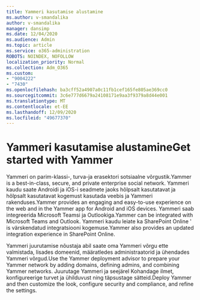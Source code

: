 ```yaml
---
title: Yammeri kasutamise alustamine
ms.author: v-smandalika
author: v-smandalika
manager: dansimp
ms.date: 12/04/2020
ms.audience: Admin
ms.topic: article
ms.service: o365-administration
ROBOTS: NOINDEX, NOFOLLOW
localization_priority: Normal
ms.collection: Adm_O365
ms.custom:
- "9004222"
- "7430"
ms.openlocfilehash: ba3cff52a4907a0c11fb1cef165fe805ae369cc0
ms.sourcegitcommit: 3c6e777d6679a24108171e9aa3f9379a8d44e001
ms.translationtype: MT
ms.contentlocale: et-EE
ms.lasthandoff: 12/09/2020
ms.locfileid: "49677370"
---
```

# <a name="get-started-with-yammer"></a><span data-ttu-id="3cb01-102">Yammeri kasutamise alustamine</span><span class="sxs-lookup"><span data-stu-id="3cb01-102">Get started with Yammer</span></span>

<span data-ttu-id="3cb01-103">Yammeri on parim-klassi-, turva-ja erasektori sotsiaalne võrgustik.</span><span class="sxs-lookup"><span data-stu-id="3cb01-103">Yammer is a best-in-class, secure, and private enterprise social network.</span></span> <span data-ttu-id="3cb01-104">Yammeri kaudu saate Androidi ja iOS-i seadmete jaoks hõlpsalt kasutatavat ja hõlpsalt kasutatavat kogemust kasutada veebis ja Yammeri rakenduses.</span><span class="sxs-lookup"><span data-stu-id="3cb01-104">Yammer provides an engaging and easy-to-use experience on the web and in the Yammer app for Android and iOS devices.</span></span> <span data-ttu-id="3cb01-105">Yammeri saab integreerida Microsoft Teamsi ja Outlookiga.</span><span class="sxs-lookup"><span data-stu-id="3cb01-105">Yammer can be integrated with Microsoft Teams and Outlook.</span></span> <span data-ttu-id="3cb01-106">Yammeri kaudu leiate ka SharePoint Online ' is värskendatud integratsiooni kogemuse.</span><span class="sxs-lookup"><span data-stu-id="3cb01-106">Yammer also provides an updated integration experience in SharePoint Online.</span></span>

<span data-ttu-id="3cb01-107">Yammeri juurutamise nõustaja abil saate oma Yammeri võrgu ette valmistada, lisades domeenid, määratledes administraatorid ja ühendades Yammeri võrgud.</span><span class="sxs-lookup"><span data-stu-id="3cb01-107">Use the Yammer deployment advisor to prepare your Yammer network by adding domains, defining admins, and combining Yammer networks.</span></span> <span data-ttu-id="3cb01-108">Juurutage Yammeri ja seejärel Kohandage ilmet, konfigureerige turvet ja ühilduvust ning täpsustage sätteid.</span><span class="sxs-lookup"><span data-stu-id="3cb01-108">Deploy Yammer and then customize the look, configure security and compliance, and refine the settings.</span></span>